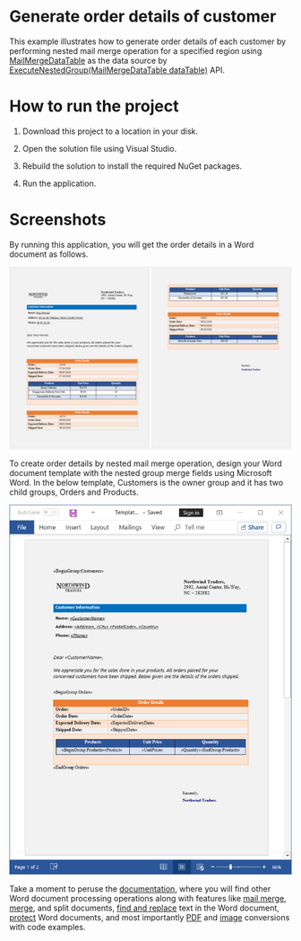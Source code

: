 # Generate order details of customer

This example illustrates how to generate order details of each customer by performing nested mail merge operation for a specified region using [MailMergeDataTable](https://help.syncfusion.com/cr/file-formats/Syncfusion.DocIO.Base~Syncfusion.DocIO.DLS.MailMergeDataTable.html) as the data source by [ExecuteNestedGroup(MailMergeDataTable dataTable)](https://help.syncfusion.com/cr/file-formats/Syncfusion.DocIO.Base~Syncfusion.DocIO.DLS.MailMerge~ExecuteNestedGroup(MailMergeDataTable).html) API.

# How to run the project

1. Download this project to a location in your disk.

2. Open the solution file using Visual Studio.

3. Rebuild the solution to install the required NuGet packages.

4. Run the application.

# Screenshots

By running this application, you will get the order details in a Word document as follows.

<p align="center">
<img src="Images/Generate-order-details-of-customer-output.png" alt="Generate-order-details-of-customer-output"/>
</p>

To create order details by nested mail merge operation, design your Word document template with the nested group merge fields using Microsoft Word. In the below template, Customers is the owner group and it has two child groups, Orders and Products.

<p align="center">
<img src="Images/Generate-order-details-of-customer-template.png" alt="Generate-order-details-of-customer-template"/>
</p>

Take a moment to peruse the [documentation](https://help.syncfusion.com/file-formats/docio/getting-started), where you will find other Word document processing operations along with features like [mail merge](https://help.syncfusion.com/file-formats/docio/working-with-mailmerge), [merge](https://help.syncfusion.com/file-formats/docio/working-with-word-document#merging-word-documents), and split documents, [find and replace](https://help.syncfusion.com/file-formats/docio/working-with-find-and-replace) text in the Word document, [protect](https://help.syncfusion.com/file-formats/docio/working-with-security) Word documents, and most importantly [PDF](https://help.syncfusion.com/file-formats/docio/word-to-pdf) and [image](https://help.syncfusion.com/file-formats/docio/word-to-image) conversions with code examples.